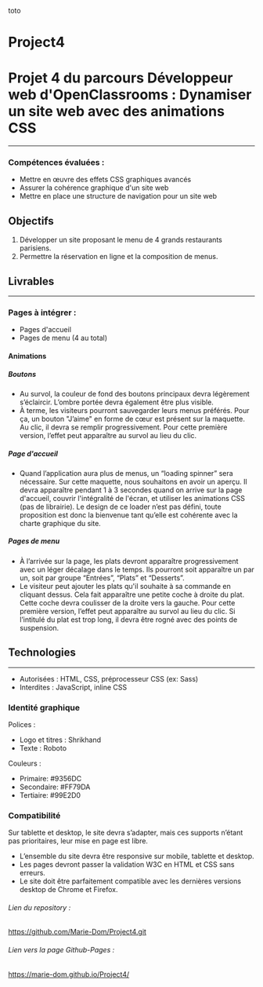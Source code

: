 toto

# Project4

# Projet 4 du parcours Développeur web d'OpenClassrooms : Dynamiser un site web avec des animations CSS

---

### Compétences évaluées :

- Mettre en œuvre des effets CSS graphiques avancés
- Assurer la cohérence graphique d'un site web
- Mettre en place une structure de navigation pour un site web

## Objectifs

1. Développer un site proposant le menu de 4 grands restaurants parisiens.
2. Permettre la réservation en ligne et la composition de menus.

## Livrables

---

### Pages à intégrer :

- Pages d'accueil
- Pages de menu (4 au total)

#### Animations

##### Boutons

- Au survol, la couleur de fond des boutons principaux devra légèrement s’éclaircir. L’ombre portée devra également être plus visible.
- À terme, les visiteurs pourront sauvegarder leurs menus préférés. Pour ça, un bouton "J’aime" en forme de cœur est présent sur la maquette. Au clic, il devra se remplir progressivement. Pour cette première version, l’effet peut apparaître au survol au lieu du clic.

##### Page d'accueil

- Quand l’application aura plus de menus, un “loading spinner” sera nécessaire. Sur cette maquette, nous souhaitons en avoir un aperçu. Il devra apparaître pendant 1 à 3 secondes quand on arrive sur la page d'accueil, couvrir l'intégralité de l'écran, et utiliser les animations CSS (pas de librairie). Le design de ce loader n’est pas défini, toute proposition est donc la bienvenue tant qu’elle est cohérente avec la charte graphique du site.

##### Pages de menu

- À l’arrivée sur la page, les plats devront apparaître progressivement avec un léger décalage dans le temps. Ils pourront soit apparaître un par un, soit par groupe “Entrées”, “Plats” et “Desserts”.
- Le visiteur peut ajouter les plats qu'il souhaite à sa commande en cliquant dessus. Cela fait apparaître une petite coche à droite du plat. Cette coche devra coulisser de la droite vers la gauche. Pour cette première version, l’effet peut apparaître au survol au lieu du clic. Si l’intitulé du plat est trop long, il devra être rogné avec des points de suspension.

## Technologies

---

- Autorisées : HTML, CSS, préprocesseur CSS (ex: Sass)
- Interdites : JavaScript, inline CSS

### Identité graphique

Polices :

- Logo et titres : Shrikhand
- Texte : Roboto

Couleurs :

- Primaire: #9356DC
- Secondaire: #FF79DA
- Tertiaire: #99E2D0

### Compatibilité

Sur tablette et desktop, le site devra s’adapter, mais ces supports n’étant pas prioritaires, leur mise en page est libre.

- L’ensemble du site devra être responsive sur mobile, tablette et desktop.
- Les pages devront passer la validation W3C en HTML et CSS sans erreurs.
- Le site doit être parfaitement compatible avec les dernières versions desktop de Chrome et Firefox.

###### Lien du repository :

https://github.com/Marie-Dom/Project4.git

###### Lien vers la page Github-Pages :

https://marie-dom.github.io/Project4/
